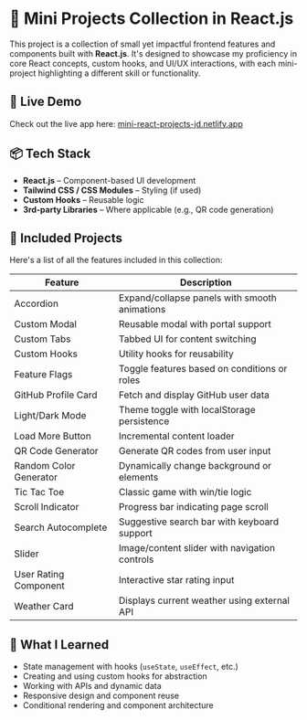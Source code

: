 # 🧩 Mini Projects Collection in React.js

This project is a collection of small yet impactful frontend features and components built with **React.js**. It's designed to showcase my proficiency in core React concepts, custom hooks, and UI/UX interactions, with each mini-project highlighting a different skill or functionality.

## 🚀 Live Demo

Check out the live app here: [mini-react-projects-jd.netlify.app](https://mini-react-projects-jd.netlify.app/)

## 📦 Tech Stack

- **React.js** – Component-based UI development
- **Tailwind CSS / CSS Modules** – Styling (if used)
- **Custom Hooks** – Reusable logic
- **3rd-party Libraries** – Where applicable (e.g., QR code generation)

## 📁 Included Projects

Here's a list of all the features included in this collection:

| Feature                | Description                                   |
| ---------------------- | --------------------------------------------- |
| Accordion              | Expand/collapse panels with smooth animations |
| Custom Modal           | Reusable modal with portal support            |
| Custom Tabs            | Tabbed UI for content switching               |
| Custom Hooks           | Utility hooks for reusability                 |
| Feature Flags          | Toggle features based on conditions or roles  |
| GitHub Profile Card    | Fetch and display GitHub user data            |
| Light/Dark Mode        | Theme toggle with localStorage persistence    |
| Load More Button       | Incremental content loader                    |
| QR Code Generator      | Generate QR codes from user input             |
| Random Color Generator | Dynamically change background or elements     |
| Tic Tac Toe            | Classic game with win/tie logic               |
| Scroll Indicator       | Progress bar indicating page scroll           |
| Search Autocomplete    | Suggestive search bar with keyboard support   |
| Slider                 | Image/content slider with navigation controls |
| User Rating Component  | Interactive star rating input                 |
| Weather Card           | Displays current weather using external API   |

## 🧠 What I Learned

- State management with hooks (`useState`, `useEffect`, etc.)
- Creating and using custom hooks for abstraction
- Working with APIs and dynamic data
- Responsive design and component reuse
- Conditional rendering and component architecture
